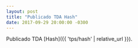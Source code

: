 ```yaml
---
layout: post
title: "Publicado TDA Hash"
date: 2017-09-29 20:00:00 -0300
---
```


Publicado TDA [Hash]({{ 'tps/hash' | relative_url }}).
